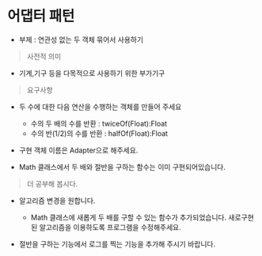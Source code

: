 # 어댑터 패턴
 * 부제 : 연관성 없는 두 객체 묶어서 사용하기

> 사전적 의미
 * 기계,기구 등을 다목적으로 사용하기 위한 부가기구
 
> 요구사항

 * 두 수에 대한 다음 연산을 수행하는 객체를 만들어 주세요
   * 수의 두 배의 수를 반환 : twiceOf(Float):Float
   * 수의 반(1/2)의 수를 반환 : halfOf(Float):Float
   
 * 구현 객체 이름은 Adapter으로 해주세요.

 * Math 클래스에서 두 배와 절반을 구하는 함수는 이미 구현되어있습니다.

> 더 공부해 봅시다.
 * 알고리즘 변경을 원합니다.
    * Math 클래스에 새롭게 두 배를 구할 수 있는 함수가 추가되었습니다.
     새로구현된 알고리즘을 이용하도록 프로그램을 수정해주세요.
 
 * 절반을 구하는 기능에서 로그를 찍는 기능을 추가해 주시기 바랍니다.
